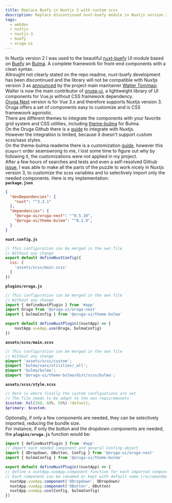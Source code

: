 ```yaml
---
title: Replace Buefy in Nuxtjs 3 with custom scss
description: Replace discontinued nuxt-buefy module in Nuxtjs version 3 and support custom scss with Oruga and Theme Bulma.
tags:
  - webdev
  - nuxtjs
  - nuxtjs-3
  - buefy
  - oruga-ui
---
```

In Nuxtjs version 2 I was used to the beautiful [nuxt-buefy](https://github.com/buefy/nuxt-buefy) UI module based on [Buefy](https://buefy.org/) an [Bulma](https://bulma.io/). A complete framework for front-end components with a clean syntax.  
Altrought not clearly stated on the repo readme, nuxt-buefy development has been discontinued and the library will not be compatible with Nuxtjs version 3 as [announced](https://github.com/buefy/buefy/issues/2505#issuecomment-997000720) by the project main maintainer [Walter Tommasi](https://github.com/jtommy).   
Walter is now the main contributor of [oruga-ui](https://github.com/oruga-ui), a lightweight library of UI components for Vue.js without CSS framework dependency.  
[Oruga Next](https://www.npmjs.com/package/@oruga-ui/oruga-next) version is for Vue 3.x and therefore supports Nuxtjs version 3.  
Oruga offers a set of components easy to customize and is CSS framewoork agonistic.  
There are different themes to integrate the components with your favorite grid system and CSS utilities, including [theme-bulma](https://github.com/oruga-ui/theme-bulma) for Bulma.  
On the Oruga Github there is a [guide](https://github.com/oruga-ui/oruga#using-oruga-with-nuxt) to integrate with Nuxtjs.  
However the integration is limited, because it doesn't support custom scss/sass styles.  
On the theme-bulma reademe there is a customization [guide](https://github.com/oruga-ui/theme-bulma#customization-sassscss), however this `@import` order seamswrong to me, I lost some time to figure out why by following it, the customizations were not applied in my project.  
After a few hours of searches and tests and even a self-resolved Github [issue](https://github.com/oruga-ui/theme-bulma/issues/81), I was able to make all the parts of the puzzle to work nicely in Nuxtjs version 3, to customize the scss variables and to selectively import only the needed components. Here is my implementation:  
**`package.json`**
```json
{
  "devDependencies": {
    "nuxt": "^3.3.1"
  },
  "dependencies": {
    "@oruga-ui/oruga-next": "^0.5.10",
    "@oruga-ui/theme-bulma": "^0.2.9",
  }
}
```
**`nuxt.config.js`**
```js
// This configuration can be merged in the own file
// Without any change
export default defineNuxtConfig({
  css: [
    'assets/scss/main.scss'
  ]
})
```
**`plugins/oruga.js`**
```js
// This configuration can be merged in the own file
// Without any change
import { defineNuxtPlugin } from '#app'
import Oruga from '@oruga-ui/oruga-next'
import { bulmaConfig } from '@oruga-ui/theme-bulma'

export default defineNuxtPlugin((nuxtApp) => {
    nuxtApp.vueApp.use(Oruga, bulmaConfig)
})
```

**`assets/scss/main.scss`**
```scss
// This configuration can be merged in the own file
// Without any change
@import 'assets/scss/custom';
@import 'bulma/sass/utilities/_all';
@import 'bulma/bulma';
@import '@oruga-ui/theme-bulma/dist/scss/bulma';
```

**`assets/scss/style.scss`**
```scss
// Here is where finally the custom configuations are set
// The file needs to be adapt to the own requiremenets
$custom: hsl(268, 68%, 56%) !default;
$primary: $custom;
```
Optionally, if only a few components are needed, they can be selectively imported, reducing the bundle size.  
For instance, if only the button and the dropdown components are needed, the **`plugins/oruga.js`** function would be:
```js
import { defineNuxtPlugin } from '#app'
// Import each needed component and general Confing object
import { ODropdown, OButton, Config } from '@oruga-ui/oruga-next'
import { bulmaConfig } from '@oruga-ui/theme-bulma'

export default defineNuxtPlugin((nuxtApp) => {
// Define a nuxtApp.vueApp.component function for each imported component
// Each component can be renamed or kept with default name (reccomanded)
  nuxtApp.vueApp.component('ODropdown', ODropdown)
  nuxtApp.vueApp.component('OButton', OButton)
  nuxtApp.vueApp.use(Config, bulmaConfig)
})
```

